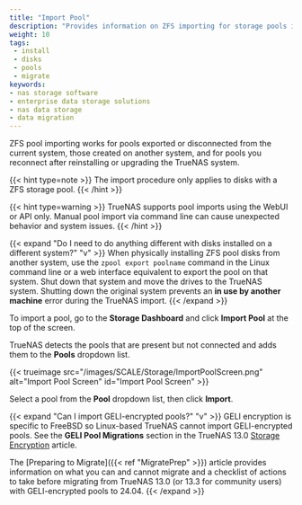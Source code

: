 ```yaml
---
title: "Import Pool"
description: "Provides information on ZFS importing for storage pools in TrueNAS. It also addresses GELI-encrypted pools."
weight: 10
tags:
 - install
 - disks
 - pools
 - migrate 
keywords:
- nas storage software
- enterprise data storage solutions
- nas data storage
- data migration
---
```


ZFS pool importing works for pools exported or disconnected from the current system, those created on another system, and for pools you reconnect after reinstalling or upgrading the TrueNAS system.

{{< hint type=note >}}
The import procedure only applies to disks with a ZFS storage pool.
{{< /hint >}}

{{< hint type=warning >}}
TrueNAS supports pool imports using the WebUI or API only.
Manual pool import via command line can cause unexpected behavior and system issues.
{{< /hint >}}

{{< expand "Do I need to do anything different with disks installed on a different system?" "v" >}}
When physically installing ZFS pool disks from another system, use the `zpool export poolname` command in the Linux command line or a web interface equivalent to export the pool on that system.
Shut down that system and move the drives to the TrueNAS system.
Shutting down the original system prevents an **in use by another machine** error during the TrueNAS import.
{{< /expand >}}

To import a pool, go to the **Storage Dashboard** and click **Import Pool** at the top of the screen.

TrueNAS detects the pools that are present but not connected and adds them to the **Pools** dropdown list.

{{< trueimage src="/images/SCALE/Storage/ImportPoolScreen.png" alt="Import Pool Screen" id="Import Pool Screen" >}}

Select a pool from the **Pool** dropdown list, then click **Import**.

{{< expand "Can I import GELI-encrypted pools?" "v" >}}
GELI encryption is specific to FreeBSD so Linux-based TrueNAS cannot import GELI-encrypted pools.
See the **GELI Pool Migrations** section in the TrueNAS 13.0 [Storage Encryption](https://www.truenas.com/docs/core/13.0/coretutorials/storage/pools/storageencryption/#geli-pool-migrations) article.

The [Preparing to Migrate]({{< ref "MigratePrep" >}}) article provides information on what you can and cannot migrate and a checklist of actions to take before migrating from TrueNAS 13.0 (or 13.3 for community users) with GELI-encrypted pools to 24.04.
{{< /expand >}}
